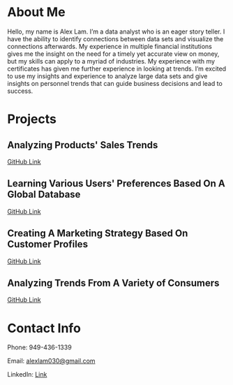 # About Me
Hello, my name is Alex Lam. I’m a data analyst who is an eager story teller. I have the ability to
identify connections between data sets and visualize the connections afterwards. My experience
in multiple financial institutions gives me the insight on the need for a timely yet accurate view
on money, but my skills can apply to a myriad of industries. My experience with my certificates has given me further experience in looking at trends. I’m excited to use my insights and experience to analyze large data sets and give
insights on personnel trends that can guide business decisions and lead to success.


# Projects

## Analyzing Products' Sales Trends

[GitHub Link](https://github.com/Alexlam030/GameCo-Excel-Analysis)

## Learning Various Users' Preferences Based On A Global Database

[GitHub Link](https://github.com/Alexlam030/Rockbuster-Stealth-Data-Analysis-Project-SQL-Project)

## Creating A Marketing Strategy Based On Customer Profiles

[GitHub Link](https://github.com/Alexlam030/InstaCart-Python-Project)

## Analyzing Trends From A Variety of Consumers

[GitHub Link](https://github.com/Alexlam030/CitiBike-Analysis)



# Contact Info
Phone: 949-436-1339

Email: alexlam030@gmail.com

LinkedIn: [Link](https://www.linkedin.com/in/alexander-lam-053174139/)
